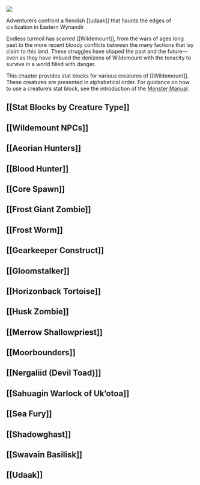 [![](https://media.dndbeyond.com/compendium-images/egtw/yDOyqyOocErRgYJK/07-01.jpg)](https://media.dndbeyond.com/compendium-images/egtw/yDOyqyOocErRgYJK/07-01.jpg)

Adventurers confront a fiendish [[udaak]] that haunts the edges of civilization in Eastern Wynandir

Endless turmoil has scarred [[Wildemount]], from the wars of ages long past to the more recent bloody conflicts between the many factions that lay claim to this land. These struggles have shaped the past and the future—even as they have imbued the denizens of Wildemount with the tenacity to survive in a world filled with danger.

This chapter provides stat blocks for various creatures of [[Wildemount]]. These creatures are presented in alphabetical order. For guidance on how to use a creature’s stat block, see the introduction of the [Monster Manual](https://www.dndbeyond.com/sources/mm "Monster Manual").

## [[Stat Blocks by Creature Type]]

## [[Wildemount NPCs]]

## [[Aeorian Hunters]]

## [[Blood Hunter]]

## [[Core Spawn]]

## [[Frost Giant Zombie]]

## [[Frost Worm]]

## [[Gearkeeper Construct]]

## [[Gloomstalker]]

## [[Horizonback Tortoise]]

## [[Husk Zombie]]

## [[Merrow Shallowpriest]]

## [[Moorbounders]]

## [[Nergaliid (Devil Toad)]]

## [[Sahuagin Warlock of Uk’otoa]]

## [[Sea Fury]]

## [[Shadowghast]]

## [[Swavain Basilisk]]

## [[Udaak]]